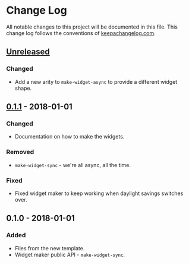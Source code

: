 # Change Log
All notable changes to this project will be documented in this file. This change log follows the conventions of [keepachangelog.com](http://keepachangelog.com/).

## [Unreleased]
### Changed
- Add a new arity to `make-widget-async` to provide a different widget shape.

## [0.1.1] - 2018-01-01
### Changed
- Documentation on how to make the widgets.

### Removed
- `make-widget-sync` - we're all async, all the time.

### Fixed
- Fixed widget maker to keep working when daylight savings switches over.

## 0.1.0 - 2018-01-01
### Added
- Files from the new template.
- Widget maker public API - `make-widget-sync`.

[Unreleased]: https://github.com/your-name/news-trainer/compare/0.1.1...HEAD
[0.1.1]: https://github.com/your-name/news-trainer/compare/0.1.0...0.1.1
